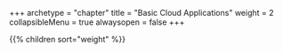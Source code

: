 +++
archetype = "chapter"
title = "Basic Cloud Applications"
weight = 2
collapsibleMenu = true
alwaysopen = false
+++

{{% children sort="weight" %}}

